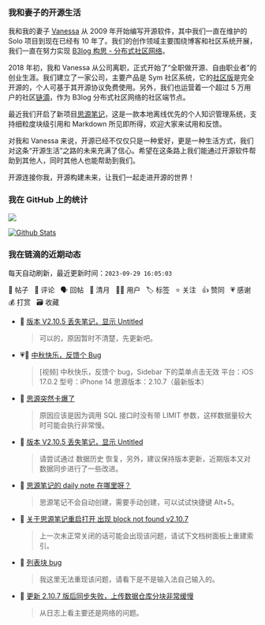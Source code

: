 ### 我和妻子的开源生活

我和我的妻子 [Vanessa](https://github.com/Vanessa219) 从 2009 年开始编写开源软件，其中我们一直在维护的 Solo 项目到现在已经有 10 年了。我们的创作领域主要围绕博客和社区系统开展，我们一直在努力实现 [B3log 构思 - 分布式社区网络](https://ld246.com/article/1546941897596)。

2018 年初，我和 Vanessa 从公司离职，正式开始了“全职做开源、自由职业者”的创业生涯。我们建立了一家公司，主要产品是 Sym 社区系统，它的[社区版](https://github.com/88250/symphony)是完全开源的，个人可基于其开源协议免费使用。另外，我们也运营着一个超过 5 万用户的社区[链滴](https://ld246.com)，作为 B3log 分布式社区网络的社区端节点。

最近我们开启了新项目[思源笔记](https://github.com/siyuan-note/siyuan)，这是一款本地离线优先的个人知识管理系统，支持细粒度块级引用和 Markdown 所见即所得，欢迎大家来试用和反馈。

对我和 Vanessa 来说，开源已经不仅仅只是一种爱好，更是一种生活方式，我们对这条“开源生活”之路的未来充满了信心。希望在这条路上我们能通过开源软件帮助到其他人，同时其他人也能帮助到我们。

开源连接你我，开源构建未来，让我们一起走进开源的世界！

### 我在 GitHub 上的统计

<a title="Hits" target="_blank" href="https://github.com/88250/88250"><img src="https://hits.b3log.org/88250/88250.svg"></a>

[![Github Stats](https://github-readme-stats.vercel.app/api?username=88250&theme=tokyonight&show_icons=true)](https://github.com/88250)

<!--events start -->

### 我在链滴的近期动态

每天自动刷新，最近更新时间：`2023-09-29 16:05:03`

📝 帖子 &nbsp; 💬 评论 &nbsp; 🗣 回帖 &nbsp; 🌙 清月 &nbsp; 👨‍💻 用户 &nbsp; 🏷️ 标签 &nbsp; ⭐️ 关注 &nbsp; 👍 赞同 &nbsp; 💗 感谢 &nbsp; 💰 打赏 &nbsp; 🗃 收藏

* 💬 [版本 V2.10.5 丢失笔记，显示 Untitled](https://ld246.com/article/1695919937524/comment/1695973664605#comments)

  > 可以的，原因暂时不清楚，先更新吧。
* 💗📝 [中秋快乐，反馈个 Bug](https://ld246.com/article/1695957826032)

  > [视频] 中秋快乐，反馈个 bug，Sidebar 下的菜单点击无效 平台：iOS 17.0.2 型号：iPhone 14 思源版本：2.10.7（最新版本）
* 💬 [思源突然卡爆了](https://ld246.com/article/1695919235123/comment/1695960867509#comments)

  > 原因应该是因为调用 SQL 接口时没有带 LIMIT 参数，这样数据量较大时可能会执行非常慢。
* 💬 [版本 V2.10.5 丢失笔记，显示 Untitled](https://ld246.com/article/1695919937524/comment/1695960760627#comments)

  > 请尝试通过 数据历史 恢复，另外，建议保持版本更新，近期版本又对数据同步进行了一些改进。
* 💬 [思源笔记的 daily note 在哪里呀？](https://ld246.com/article/1695908475774/comment/1695909294780#comments)

  > 思源笔记不会自动创建，需要手动创建，可以试试快捷键 Alt+5。
* 💬 [关于思源笔记重启打开 出现  block not found v2.10.7](https://ld246.com/article/1695907818377/comment/1695909259879#comments)

  > 上一次未正常关闭的话可能会出现该问题，请试下文档树面板上重建索引。
* 💬 [列表块 bug](https://ld246.com/article/1695895056385/comment/1695907185796#comments)

  > 我这里无法重现该问题，请看下是不是输入法自己输入的。
* 💬 [更新 2.10.7 版后同步失败，上传数据仓库分块非常缓慢](https://ld246.com/article/1695897387153/comment/1695907080603#comments)

  > 从日志上看主要还是网络的问题。


<!--events end -->
